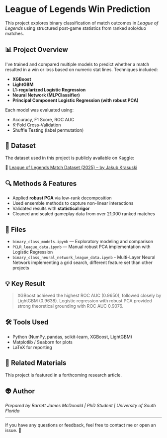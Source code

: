 # League of Legends Win Prediction

This project explores binary classification of match outcomes in *League of Legends* using structured post-game statistics from ranked solo/duo matches.

## 📊 Project Overview

I've trained and compared multiple models to predict whether a match resulted in a win or loss based on numeric stat lines. Techniques included:

- **XGBoost**
- **LightGBM**
- **L1-regularized Logistic Regression**
- **Neural Network (MLPClassifier)**
- **Principal Component Logistic Regression (with robust PCA)**

Each model was evaluated using:
- Accuracy, F1 Score, ROC AUC
- K-Fold Cross-Validation
- Shuffle Testing (label permutation)

## 📂 Dataset

The dataset used in this project is publicly available on Kaggle:

🔗 [League of Legends Match Dataset (2025) – by Jakub Krasuski](https://www.kaggle.com/datasets/jakubkrasuski/league-of-legends-match-dataset-2025)

## 🔍 Methods & Features

- Applied **robust PCA** via low-rank decomposition
- Used ensemble methods to capture non-linear interactions
- Validated results with **statistical rigor**
- Cleaned and scaled gameplay data from over 21,000 ranked matches

## 📁 Files

- `binary_class_models.ipynb` — Exploratory modeling and comparison
- `PCLR_league_data.ipynb` — Manual robust PCA implementation with Logistic Regression
- `binary_class_neural_network_league_data.ipynb` - Multi-Layer Neural Network implementing a grid search, different feature set than other projects

## 💡 Key Result

> XGBoost achieved the highest ROC AUC (0.9650), followed closely by LightGBM (0.9638). Logistic regression with robust PCA provided strong theoretical grounding with ROC AUC 0.9076.

## 🛠 Tools Used

- Python (NumPy, pandas, scikit-learn, XGBoost, LightGBM)
- Matplotlib / Seaborn for plots
- LaTeX for reporting

## 📄 Related Materials

This project is featured in a forthcoming research article.

## 👽 Author

*Prepared by Barrett James McDonald | PhD Student | University of South Florida*

---

If you have any questions or feedback, feel free to contact me or open an issue. 💬
